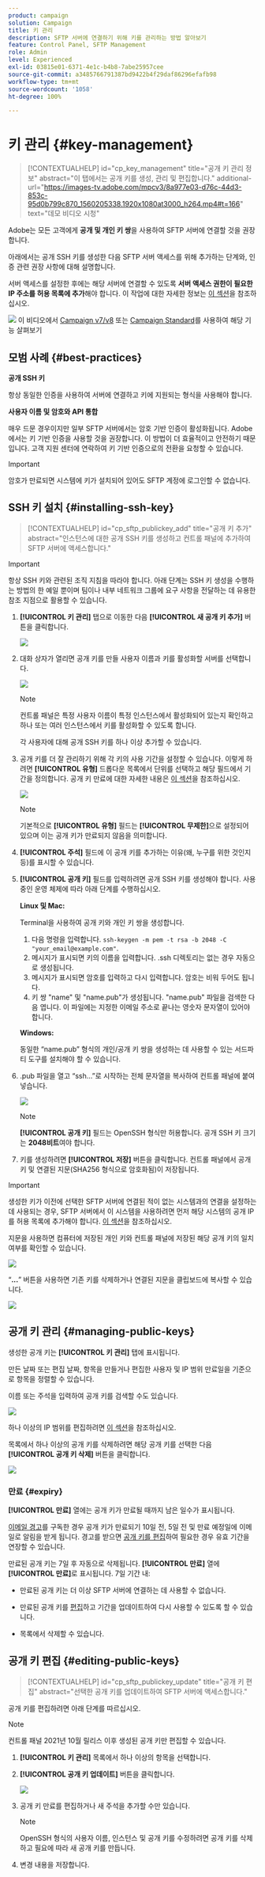 ```yaml
---
product: campaign
solution: Campaign
title: 키 관리
description: SFTP 서버에 연결하기 위해 키를 관리하는 방법 알아보기
feature: Control Panel, SFTP Management
role: Admin
level: Experienced
exl-id: 03815e01-6371-4e1c-b4b8-7abe25957cee
source-git-commit: a3485766791387bd9422b4f29daf86296efafb98
workflow-type: tm+mt
source-wordcount: '1058'
ht-degree: 100%

---
```


# 키 관리 {#key-management}

>[!CONTEXTUALHELP]
>id="cp_key_management"
>title="공개 키 관리 정보"
>abstract="이 탭에서는 공개 키를 생성, 관리 및 편집합니다."
>additional-url="https://images-tv.adobe.com/mpcv3/8a977e03-d76c-44d3-853c-95d0b799c870_1560205338.1920x1080at3000_h264.mp4#t=166" text="데모 비디오 시청"

Adobe는 모든 고객에게 **공개 및 개인 키 쌍**&#x200B;을 사용하여 SFTP 서버에 연결할 것을 권장합니다.

아래에서는 공개 SSH 키를 생성한 다음 SFTP 서버 액세스를 위해 추가하는 단계와, 인증 관련 권장 사항에 대해 설명합니다.

서버 액세스를 설정한 후에는 해당 서버에 연결할 수 있도록 **서버 액세스 권한이 필요한 IP 주소를 허용 목록에 추가**&#x200B;해야 합니다. 이 작업에 대한 자세한 정보는 [이 섹션](../../instances-settings/using/ip-allow-listing-instance-access.md)을 참조하십시오.

![](assets/do-not-localize/how-to-video.png) 이 비디오에서 [Campaign v7/v8](https://experienceleague.adobe.com/docs/campaign-classic-learn/control-panel/sftp-management/generate-ssh-key.html?lang=ko#sftp-management) 또는 [Campaign Standard](https://experienceleague.adobe.com/docs/campaign-standard-learn/control-panel/sftp-management/generate-ssh-key.html?lang=ko#sftp-management)를 사용하여 해당 기능 살펴보기

## 모범 사례 {#best-practices}

**공개 SSH 키**

항상 동일한 인증을 사용하여 서버에 연결하고 키에 지원되는 형식을 사용해야 합니다.

**사용자 이름 및 암호와 API 통합**

매우 드문 경우이지만 일부 SFTP 서버에서는 암호 기반 인증이 활성화됩니다. Adobe에서는 키 기반 인증을 사용할 것을 권장합니다. 이 방법이 더 효율적이고 안전하기 때문입니다. 고객 지원 센터에 연락하여 키 기반 인증으로의 전환을 요청할 수 있습니다.

>[!IMPORTANT]
>
>암호가 만료되면 시스템에 키가 설치되어 있어도 SFTP 계정에 로그인할 수 없습니다.

## SSH 키 설치 {#installing-ssh-key}

>[!CONTEXTUALHELP]
>id="cp_sftp_publickey_add"
>title="공개 키 추가"
>abstract="인스턴스에 대한 공개 SSH 키를 생성하고 컨트롤 패널에 추가하여 SFTP 서버에 액세스합니다."

>[!IMPORTANT]
>
>항상 SSH 키와 관련된 조직 지침을 따라야 합니다. 아래 단계는 SSH 키 생성을 수행하는 방법의 한 예일 뿐이며 팀이나 내부 네트워크 그룹에 요구 사항을 전달하는 데 유용한 참조 지점으로 활용할 수 있습니다.

1. **[!UICONTROL 키 관리]** 탭으로 이동한 다음 **[!UICONTROL 새 공개 키 추가]** 버튼을 클릭합니다.

   ![](assets/key0.png)

1. 대화 상자가 열리면 공개 키를 만들 사용자 이름과 키를 활성화할 서버를 선택합니다.

   ![](assets/key1.png)

   >[!NOTE]
   >
   >컨트롤 패널은 특정 사용자 이름이 특정 인스턴스에서 활성화되어 있는지 확인하고 하나 또는 여러 인스턴스에서 키를 활성화할 수 있도록 합니다.
   >
   >각 사용자에 대해 공개 SSH 키를 하나 이상 추가할 수 있습니다.

1. 공개 키를 더 잘 관리하기 위해 각 키의 사용 기간을 설정할 수 있습니다. 이렇게 하려면 **[!UICONTROL 유형]** 드롭다운 목록에서 단위를 선택하고 해당 필드에서 기간을 정의합니다. 공개 키 만료에 대한 자세한 내용은 [이 섹션](#expiry)을 참조하십시오.

   ![](assets/key_expiry.png)

   >[!NOTE]
   >
   >기본적으로 **[!UICONTROL 유형]** 필드는 **[!UICONTROL 무제한]**&#x200B;으로 설정되어 있으며 이는 공개 키가 만료되지 않음을 의미합니다.

1. **[!UICONTROL 주석]** 필드에 이 공개 키를 추가하는 이유(왜, 누구를 위한 것인지 등)를 표시할 수 있습니다.

1. **[!UICONTROL 공개 키]** 필드를 입력하려면 공개 SSH 키를 생성해야 합니다. 사용 중인 운영 체제에 따라 아래 단계를 수행하십시오.

   **Linux 및 Mac:**

   Terminal을 사용하여 공개 키와 개인 키 쌍을 생성합니다.
   1. 다음 명령을 입력합니다. `ssh-keygen -m pem -t rsa -b 2048 -C "your_email@example.com"`.
   1. 메시지가 표시되면 키의 이름을 입력합니다. .ssh 디렉토리는 없는 경우 자동으로 생성됩니다.
   1. 메시지가 표시되면 암호를 입력하고 다시 입력합니다. 암호는 비워 두어도 됩니다.
   1. 키 쌍 &quot;name&quot; 및 &quot;name.pub&quot;가 생성됩니다. &quot;name.pub&quot; 파일을 검색한 다음 엽니다. 이 파일에는 지정한 이메일 주소로 끝나는 영숫자 문자열이 있어야 합니다.

   **Windows:**

   동일한 “name.pub” 형식의 개인/공개 키 쌍을 생성하는 데 사용할 수 있는 서드파티 도구를 설치해야 할 수 있습니다.

1. .pub 파일을 열고 “ssh...”로 시작하는 전체 문자열을 복사하여 컨트롤 패널에 붙여넣습니다.

   ![](assets/publickey.png)

   >[!NOTE]
   >
   >**[!UICONTROL 공개 키]** 필드는 OpenSSH 형식만 허용합니다. 공개 SSH 키 크기는 **2048비트**&#x200B;여야 합니다.

1. 키를 생성하려면 **[!UICONTROL 저장]** 버튼을 클릭합니다. 컨트롤 패널에서 공개 키 및 연결된 지문(SHA256 형식으로 암호화됨)이 저장됩니다. 

>[!IMPORTANT]
>
>생성한 키가 이전에 선택한 SFTP 서버에 연결된 적이 없는 시스템과의 연결을 설정하는 데 사용되는 경우, SFTP 서버에서 이 시스템을 사용하려면 먼저 해당 시스템의 공개 IP를 허용 목록에 추가해야 합니다. [이 섹션](ip-range-allow-listing.md)을 참조하십시오.

지문을 사용하면 컴퓨터에 저장된 개인 키와 컨트롤 패널에 저장된 해당 공개 키의 일치 여부를 확인할 수 있습니다.

![](assets/fingerprint_compare.png)

“**...**” 버튼을 사용하면 기존 키를 삭제하거나 연결된 지문을 클립보드에 복사할 수 있습니다.

![](assets/key_options.png)

## 공개 키 관리 {#managing-public-keys}

생성한 공개 키는 **[!UICONTROL 키 관리]** 탭에 표시됩니다.

만든 날짜 또는 편집 날짜, 항목을 만들거나 편집한 사용자 및 IP 범위 만료일을 기준으로 항목을 정렬할 수 있습니다.

이름 또는 주석을 입력하여 공개 키를 검색할 수도 있습니다.

![](assets/control_panel_key_management_sort.png)

하나 이상의 IP 범위를 편집하려면 [이 섹션](#editing-public-keys)을 참조하십시오.

목록에서 하나 이상의 공개 키를 삭제하려면 해당 공개 키를 선택한 다음 **[!UICONTROL 공개 키 삭제]** 버튼을 클릭합니다.

![](assets/control_panel_delete_key.png)

### 만료 {#expiry}

**[!UICONTROL 만료]** 열에는 공개 키가 만료될 때까지 남은 일수가 표시됩니다.

[이메일 경고](../../performance-monitoring/using/email-alerting.md)를 구독한 경우 공개 키가 만료되기 10일 전, 5일 전 및 만료 예정일에 이메일로 알림을 받게 됩니다. 경고를 받으면 [공개 키를 편집](#editing-public-keys)하여 필요한 경우 유효 기간을 연장할 수 있습니다.

만료된 공개 키는 7일 후 자동으로 삭제됩니다. **[!UICONTROL 만료]** 열에 **[!UICONTROL 만료]**&#x200B;로 표시됩니다. 7일 기간 내:

* 만료된 공개 키는 더 이상 SFTP 서버에 연결하는 데 사용할 수 없습니다.

* 만료된 공개 키를 [편집](#editing-public-keys)하고 기간을 업데이트하여 다시 사용할 수 있도록 할 수 있습니다.

* 목록에서 삭제할 수 있습니다.

## 공개 키 편집 {#editing-public-keys}

>[!CONTEXTUALHELP]
>id="cp_sftp_publickey_update"
>title="공개 키 편집"
>abstract="선택한 공개 키를 업데이트하여 SFTP 서버에 액세스합니다."

공개 키를 편집하려면 아래 단계를 따르십시오.

>[!NOTE]
>
>컨트롤 패널 2021년 10월 릴리스 이후 생성된 공개 키만 편집할 수 있습니다.

1. **[!UICONTROL 키 관리]** 목록에서 하나 이상의 항목을 선택합니다.
1. **[!UICONTROL 공개 키 업데이트]** 버튼을 클릭합니다.

   ![](assets/control_panel_edit_key.png)

1. 공개 키 만료를 편집하거나 새 주석을 추가할 수만 있습니다.

   >[!NOTE]
   >
   >OpenSSH 형식의 사용자 이름, 인스턴스 및 공개 키를 수정하려면 공개 키를 삭제하고 필요에 따라 새 공개 키를 만듭니다.

1. 변경 내용을 저장합니다.
